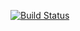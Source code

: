 [![Build Status](https://travis-ci.org/CancerCollaboratory/dockstore-tool-linux-sort.svg)](https://travis-ci.org/CancerCollaboratory/dockstore-tool-linux-sort)
